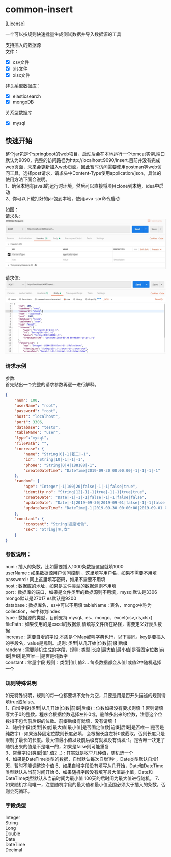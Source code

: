 # common-insert

[[License]](./LICENSE)

一个可以按规则快速批量生成测试数据并导入数据源的工具  

支持插入的数据源  
文件：

- [x] csv文件
- [x] xls文件
- [x] xlsx文件

非关系型数据库：

- [x] elasticsearch
- [x] mongoDB

关系型数据库
- [x] mysql  

## 快速开始  
整个jar包是个springboot的web项目，启动后会在本地运行一个tomcat实例,端口默认为9090，完整的访问路径为http://localhost:9090/insert.目前并没有完成web页面，未来会更新加入web页面。因此暂时访问需要使用postman等web访问工具，选择post请求，请求头中Content-Type使用application/json，具体的使用方法下面会说明。   
1、确保本地有java8的运行时环境，然后可以直接将项目clone到本地，idea中启动  
2、你可以下载打好的jar包到本地，使用java -jar命令启动

如图：  
请求头:
![Image text](./1569726339841.jpg)

请求体:  
![Image text](./1569726455066.jpg)

### 请求示例
参数:  
首先贴出一个完整的请求参数再逐一进行解释。  
```json
{
    "num": 100,
    "userName": "root",
    "password": "root",
    "host": "localhost",
    "port": 3306,
    "database": "tests",
    "tableName": "user",
    "type":"mysql",
    "filePath": "",
    "increase": {
        "name": "String|0|-1|张三|-1",
        "id": "String|10|-1|-1|-1",
        "phone": "String|0|4|188188|-1",
        "createDateTime": "DateTime|2019-09-30 00:00:00|-1|-1|-1|-1"
    },
    "random": {
        "age": "Integer|-1|100|20|false|-1|-1|false|true",
        "identity_no": "String|12|-1|-1|true|-1|-1|true|true",
        "createDate": "Date|-1|-1|-1|false|-1|-1|false|false",
        "updateDate": "Date|-1|2019-09-30|2019-09-01|false|-1|-1|false|false",
        "updateDateTime": "DateTime|-1|2019-09-30 00:00:00|2019-09-01 00:00:00|false|-1|-1|false"
    },
    "constant": {
        "constant": "String|星宿老仙",
        "sex": "String|男,女"
    }
}
```
### 参数说明：  
num : 插入的条数，比如需要插入1000条数据这里就填1000  
userName : 如果数据源用户访问控制 ，这里填写用户名，如果不需要不用填  
password : 同上这里填写密码，如果不需要不用填  
host : 数据库的地址，如果是文件类型的数据源则不用填  
port : 数据库的端口，如果是文件类型的数据源则不用填，mysql默认是3306 mongo默认是27017 es默认是9200  
database : 数据库名，es中可以不用填
tableName : 表名，mongo中称为collection，es中称为index  
type : 数据源的类型，目前支持 mysql、es、mongo、excel(csv,xls,xlsx)  
filePath : 如果使用的是excel的数据源,请填写文件所在路径，需要定义好表头数据  
increase : 需要自增的字段,本质是个Map或叫字典也行，以下类同。key是要插入的字段名，value是规则。规则: 类型|从几开始|位数|前缀|后缀  
random : 需要随机生成的字段，规则: 类型|长度|最大值|最小值|是否固定位数|前缀|后缀|是否唯一|是否是纯数字  
constant : 常量字段 规则：类型|值1,值2... 每条数据都会从值1或值2中随机选择一个

### 规则特殊说明
如无特殊说明，规则的每一位都要填不允许为空，只要是用是否开头描述的规则请填true或false。  
1、自增字段(类型|从几开始|位数|前缀|后缀) : 位数如果没有要求则填-1 否则请填写大于0的整数。程序会根据位数选择左补0或，删除多出来的位数，注意这个位数指不包含前后缀的位数。前缀后缀有就填，没有请填-1  
2、随机字段(类型|长度|最大值|最小值|是否固定位数|前缀|后缀|是否唯一|是否是纯数字) : 如果选择固定位数则长度必填，会根据长度左补0或截取，否则长度只是限制了最长的长度。最大值最小值以及前后缀有就填没有请填-1。是否唯一决定了随机出来的值是不是唯一的，如果是false则可能重复  
3、常量字段(类型|值1,值2...) : 其实就是枚举几种值，随机选一个  
4、如果是DateTime类型的数据，自增默认每次自增1秒 ，Date类型默认自增1天，暂时不能调整这个值
5、如果自增字段没有填写从几开始，Date和DateTime类型默认从当前时间开始
6、如果随机字段没有填写最大值最小值，Date和DateTime类型默认从当前时间为最小值 100天的后时间为最大值进行随机。
7、如果随机字段唯一，注意随机字段的最大值和最小值范围必须大于插入的条数，否则会死循环。


### 字段类型
Integer  
String  
Long  
Double  
Date  
DateTime  
Decimal